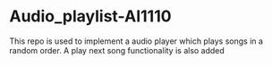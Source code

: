 # Audio_playlist-AI1110
This repo is used to implement a audio player which plays songs in a random order.
A play next song functionality is also added
